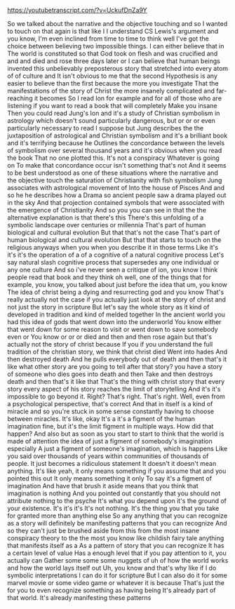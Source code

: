 https://youtubetranscript.com/?v=UckufDnZa9Y

 So we talked about the narrative and the objective touching and so I wanted to touch on that again is that like I I understand CS Lewis's argument and you know, I'm even inclined from time to time to think well I've got the choice between believing two impossible things. I can either believe that in The world is constituted so that God took on flesh and was crucified and and and died and rose three days later or I can believe that human beings invented this unbelievably preposterous story that stretched into every atom of of culture and It isn't obvious to me that the second Hypothesis is any easier to believe than the first because the more you investigate That the manifestations of the story of Christ the more insanely complicated and far-reaching it becomes So I read Ion for example and for all of those who are listening if you want to read a book that will completely Make you insane Then you could read Jung's Ion and it's a study of Christian symbolism in astrology which doesn't sound particularly dangerous, but or or or even particularly necessary to read I suppose but Jung describes the the juxtaposition of astrological and Christian symbolism and it's a brilliant book and it's terrifying because he Outlines the concordance between the levels of symbolism over several thousand years and it's obvious when you read the book That no one plotted this. It's not a conspiracy Whatever is going on To make that concordance occur isn't something that's not And it seems to be best understood as one of these situations where the narrative and the objective touch the saturation of Christianity with fish symbolism Jung associates with astrological movement of Into the house of Pisces And and so he he describes how a Drama so ancient people saw a drama played out in the sky And that projection contained symbols that were associated with the emergence of Christianity And so you you can see in that the the alternative explanation is that there's this There's this unfolding of a symbolic landscape over centuries or millennia That's part of human biological and cultural evolution But that that's not the case That's part of human biological and cultural evolution But that that starts to touch on the religious anyways when you when you describe it in those terms Like it's it's it's the operation of a of a cognitive of a natural cognitive process Let's say natural slash cognitive process that supersedes any one individual or any one culture And so i've never seen a critique of ion, you know I think people read that book and they think oh well, one of the things that for example, you know, you talked about just before the idea that um, you know The idea of christ being a dying and resurrecting god and you know That's really actually not the case if you actually just look at the story of christ and not just the story in scripture But let's say the whole story as it kind of developed in tradition and kind of melded together In the ancient world you had this idea of gods that went down into the underworld You know either that went down for some reason to visit or went down to save somebody even or You know or or or died and then and then rose again but that's actually not the story of christ because If you if you understand the full tradition of the christian story, we think that christ died Went into hades And then destroyed death And he pulls everybody out of death and then that's it like what other story are you going to tell after that story? you have a story of someone who dies goes into death and then Take and then destroys death and then that's it like that That's the thing with christ story that every story every aspect of his story reaches the limit of storytelling And it's it's impossible to go beyond it. Right? That's right. That's right. Well, even from a psychological perspective, that's correct And that in itself is a kind of miracle and so you're stuck in some sense constantly having to choose between miracles. It's like, okay It's a it's a figment of the human imagination fine, but it's the limit figment in multiple ways. How did that happen? And also but as soon as you start to start to think that the world is made of attention the idea of just a figment of somebody's imagination especially A just a figment of someone's imagination, which is happens Like you said over thousands of years within communities of thousands of people. It just becomes a ridiculous statement It doesn't it doesn't mean anything. It's like yeah, it only means something if you assume that and you pointed this out It only means something it only To say it's a figment of imagination And have that brush it aside means that you think that imagination is nothing And you pointed out constantly that you should not attribute nothing to the psyche It's what you depend upon it's the ground of your existence. It's it's it's It's not nothing. It's the thing you that you take for granted more than anything else So any anything that you can recognize as a story will definitely be manifesting patterns that you can recognize And so they can't just be brushed aside from this from the most insane conspiracy theory to the the most you know like childish fairy tale anything that manifests itself as a As a pattern of story that you can recognize It has a certain level of value Has a enough level that if you pay attention to it, you actually can Gather some some some nuggets of uh of how the world works and how the world lays itself out Uh, you know and that's why like if I do symbolic interpretations I can do it for scripture But I can also do it for some marvel movie or some video game or whatever it is because That's just the for you to even recognize something as having being It's already part of that world. It's already manifesting these patterns